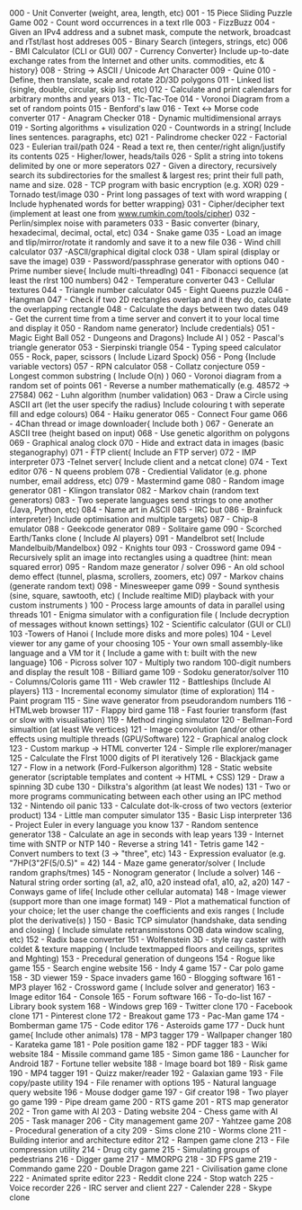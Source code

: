 000 - Unit Converter (weight, area, length, etc)
001 - 15 Piece Sliding Puzzle Game
002 - Count word occurrences in a text rlle
003 - FizzBuzz
004 - Given an IPv4 address and a subnet mask, compute the network, broadcast and rTst/last host addreses
005 - Binary Search (integers, strings, etc)
006 - BMI Calculator (CLI or GUI)
007 - Currency Converter} Include up-to-date exchange rates from the Internet and other units. commodities, etc & history}
008 - String -> ASCII / Unicode Art Character
009 - Quine
010 - Define, then translate, scale and rotate 2D/3D polygons
011 - Linked list (single, double, circular, skip list, etc)
012 - Calculate and print calendars for arbitrary months and years
013 - TIc-Tac-Toe
014 - Voronoi Diagram from a set of random points
015 - Benford's law
016 - Text <-> Morse code converter
017 - Anagram Checker
018 - Dynamic multidimensional arrays
019 - Sorting algorithms + visulization
020 - Countwords in a string( Include lines sentences. paragraphs, etc)
021 - Palindrome checker
022 - Factorial
023 - Eulerian trail/path
024 - Read a text re, then center/right align/justify its contents
025 - Higher/lower, heads/tails
026 - Split a string into tokens delimited by one or more seperators
027 - Given a directory, recursively search its subdirectories for the smallest & largest res; print their full path, name and size.
028 - TCP program with basic encryption (e.g. XOR)
029 - Tornado test/image
030 - Print long passages of text with word wrapping ( Include hyphenated words for better wrapping}
031 - Cipher/decipher text (implement at least one from www.rumkin.com/tools/cipher)
032 - Perlin/simplex noise with parameters
033 - Basic converter (binary, hexadecimal, decimal, octal, etc)
034 - Snake game
035 - Load an image and tlip/mirror/rotate it randomly and save it to a new file
036 - Wind chill calculator
037 -ASCll/graphical digital clock
038 - Ulam spiral (display or save the image)
039 - Password/passphrase generator with options
040 - Prime number sieve{ Include multi-threadlng)
041 - Fibonacci sequence (at least the rlrst 100 numbers)
042 - Temperature converter
043 - Cellular textures
044 - Triangle number calculator
045 - Eight Queens puzzle
046 - Hangman
047 - Check if two 2D rectangles overlap and it they do, calculate the overlapping rectangle
048 - Calculate the days between two dates
049 - Get the current time from a time server and convert it to your local time and display it
050 - Random name generator} Include credentials}
051 - Magic Eight Ball
052 - Dungeons and Dragons} Include Al )
052 - Pascal's triangle generator
053 - Sierpinski triangle
054 - Typing speed calculator
055 - Rock, paper, scissors ( Include Lizard Spock)
056 - Pong {Include variable vectors)
057 - RPN calculator
058 - Collatz conjecture
059 - Longest common substring ( Include O(n) )
060 - Voronoi diagram from a random set of points
061 - Reverse a number mathematically (e.g. 48572 -> 27584)
062 - Luhn algorithm (number validation)
063 - Draw a Circle using ASCII art (let the user specify the radius} Include colouring t with seperate fill and edge colours)
064 - Haiku generator
065 - Connect Four game
066 - 4Chan thread or image downloader{ lnclude both )
067 - Generate an ASCII tree (height based on input)
068 - Use genetic algorithm on polygons
069 - Graphical analog clock
070 - Hide and extract data in images (basic steganography)
071 - FTP client{ Include an FTP server)
072 - IMP interpreter
073 -Telnet server{ Include client and a netcat clone)
074 - Text editor
076 - N queens problem
078 - Crediential Validator (e.g. phone number, email address, etc)
079 - Mastermind game
080 - Random image generator
081 - Klingon translator
082 - Markov chain (random text generators)
083 - Two seperate languages send strings to one another (Java, Python, etc)
084 - Name art in ASCII
085 - IRC but
086 - Brainfuck interpreter} Include optimisation and multiple targets}
087 - Chip-8 emulator
088 - Geekcode generator
089 - Solitaire game
090 - Scorched Earth/Tanks clone ( Include Al players}
091 - Mandelbrot set( Include Mandelbuib/Mandelbox}
092 - Knights tour
093 - Crossword game
094 - Recursively split an image into rectangles using a quadtree (hint: mean squared error)
095 - Random maze generator / solver
096 - An old school demo effect (tunnel, plasma, scrollers, zoomers, etc)
097 - Markov chains (generate random text)
098 - Minesweeper game
099 - Sound synthesis (sine, square, sawtooth, etc) ( Include realtime MID) playback with your custom instruments )
100 - Process large amounts of data in parallel using threads
101 - Enigma simulator with a configuration file ( Include decryption of messages without known settings}
102 - Scientific calculator (GUI or CLI)
103 -Towers of Hanoi ( Include more disks and more poles)
104 - Level viewer tor any game of your choosing
105 - Your own small assembly-like language and a VM tor it ( Include a game with t: built with the new language}
106 - Picross solver
107 - Multiply two random 100-digit numbers and display the result
108 - Billiard game
109 - Sodoku generator/solver
110 - Columns/Coloris game
111 - Web crawler
112 - Battleships (Include Al players}
113 - Incremental economy simulator (time of exploration)
114 - Paint program
115 - Sine wave generator from pseudorandom numbers
116 - HTMLweb browser
117 - Flappy bird game
118 - Fast fourier transform (fast or slow with visualisation)
119 - Method ringing simulator
120 - Bellman-Ford simualtion (at least We vertices)
121 - Image convolution (and/or other effects using multiple threads (GPU/Software)
122 - Graphical analog clock
123 - Custom markup -> HTML converter
124 - Simple rlle explorer/manager
125 - Calculate the Flrst 1000 digits of PI iteratively
126 - Blackjack game
127 - Flow in a network (Ford-Fulkerson algorithm)
128 - Static website generator (scriptable templates and content -> HTML + CSS)
129 - Draw a spinning 3D cube
130 - Dilkstra's algorithm (at least We nodes)
131 - Two or more programs communicating between each other using an IPC method
132 - Nintendo oil panic
133 - Calculate dot-lk-cross of two vectors (exterior product)
134 - Little man computer simulator
135 - Basic Lisp interpreter
136 - Project Euler in every language you know
137 - Random sentence generator
138 - Calculate an age in seconds with leap years
139 - Internet time with SNTP or NTP
140 - Reverse a string
141 - Tetris game
142 - Convert numbers to text (3 -> "three", etc)
143 - Expression evaluator (e.g. "7HP(3"2F(5/0.5)" = 42)
144 - Maze game generator/solver ( Include random graphs/tmes)
145 - Nonogram generator ( Include a solver)
146 - Natural string order sorting (a1, a2, a10, a20 instead ofa1, a10, a2, a20)
147 - Conways game of life{ Include other cellular automata)
148 - Image viewer (support more than one image format)
149 - Plot a mathematical function of your choice; let the user change the coefficients and exis ranges ( Include plot the derivative(s) )
150 - Basic TCP simulator (handshake, data sending and closing) ( Include simulate retransmisstons OOB data window scaling, etc)
152 - Radix base converter
151 - Wolfenstein 3D - style ray caster with coldet & texture mapping ( Include textmapped floors and ceilings, sprites and Mghting)
153 - Precedural generation of dungeons
154 - Rogue like game
155 - Search engine website
156 - Indy 4 game
157 - Car polo game
158 - 3D viewer
159 - Space invaders game
160 - Blogging software
161 - MP3 player
162 - Crossword game ( Include solver and generator)
163 - Image editor
164 - Console
165 - Forum software
166 - To-do-list
167 - Library book system
168 - Windows grep
169 - Twitter clone
170 - Facebook clone
171 - Pinterest clone
172 - Breakout game
173 - Pac-Man game
174 - Bomberman game
175 - Code editor
176 - Asteroids game
177 - Duck hunt game{ Include other animals)
178 - MP3 tagger
179 - Wallpaper changer
180 - Karateka game
181 - Pole position game
182 - PDF tagger
183 - Wiki website
184 - Missile command game
185 - Simon game
186 - Launcher for Android
187 - Fortune teller website
188 - Image board bot
189 - Risk game
190 - MP4 tagger
191 - Quizz maker/reader
192 - Galaxian game
193 - File copy/paste utility
194 - File renamer with options
195 - Natural language query website
196 - Mouse dodger game
197 - Gif creator
198 - Two player go game
199 - Pipe dream game
200 - RTS game
201 - RTS map generator
202 - Tron game with Al
203 - Dating website
204 - Chess game with Al
205 - Task manager
206 - City management game
207 - Yahtzee game
208 - Procedural generation of a city
209 - Sims clone
210 - Worms clone
211 - Building interior and architecture editor
212 - Rampen game clone
213 - File compression utility
214 - Drug city game
215 - Simulating groups of pedestrians
216 - Digger game
217 - MMORPG
218 - 3D FPS game
219 - Commando game
220 - Double Dragon game
221 - Civilisation game clone
222 - Animated sprite editor
223 - Reddit clone
224 - Stop watch
225 - Voice recorder
226 - IRC server and client
227 - Calender
228 - Skype clone
